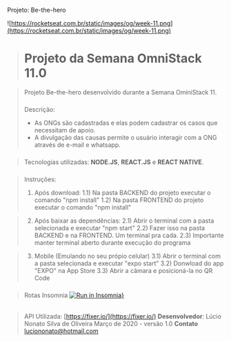 ﻿Projeto: Be-the-hero

![https://rocketseat.com.br/static/images/og/week-11.png](https://rocketseat.com.br/static/images/og/week-11.png)

># Projeto da Semana OmniStack 11.0


> Projeto Be-the-hero desenvolvido durante a Semana OminiStack 11.
> ###
> Descrição: 
> - As ONGs são cadastradas e elas podem cadastrar os casos que necessitam de apoio.
> - A divulgação das causas permite o usuário interagir com a ONG através de e-mail e whatsapp.
###

> Tecnologias utilizadas:
>  **NODE.JS**, **REACT.JS** e **REACT NATIVE**.

###
>Instruções:
> 1) Após download:
> 1.1) Na pasta BACKEND do projeto executar o comando "npm install"
> 1.2) Na pasta FRONTEND do projeto executar o comando "npm install"

> 2) Após baixar as dependências:
> 2.1) Abrir o terminal com a pasta selecionada e executar "npm start"
> 2.2) Fazer isso na pasta BACKEND e na FRONTEND. Um terminal pra cada.
>2.3) Importante manter terminal aberto durante execução do programa

> 3) Mobile (Emulando no seu própio celular)
> 3.1) Abrir o terminal com a pasta selecionada e executar "expo start"
> 3.2) Donwload do app "EXPO" na App Store
> 3.3) Abrir a câmara e posicioná-la no QR Code

###
>Rotas Insomnia
[![Run in Insomnia}](https://insomnia.rest/images/run.svg)](https://insomnia.rest/run/?label=Be-the-hero%20API&uri=https%3A%2F%2Fraw.githubusercontent.com%2FN0N4T0%2Fbe-the-hero%2Fmaster%2Fexport.json)

######
> API Utilizada: [https://fixer.io/](https://fixer.io/)
> **Desenvolvedor**: Lúcio Nonato Silva de Oliveira
> Março de 2020 - versão 1.0
> **Contato** luciononato@hotmail.com

